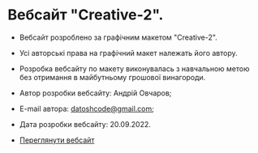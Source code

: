 # Вебсайт "Creative-2".
- Вебсайт розроблено за графічним макетом "Creative-2".
- Усі авторські права на графічний макет належать його автору.
- Розробка вебсайту по макету виконувалась з навчальною метою без
отримання в майбутньому грошової винагороди. 

- Автор розробки вебсайту: Андрій Овчаров;
- E-mail автора: datoshcode@gmail.com;
- Дата розробки вебсайту: 20.09.2022.
- [Переглянути вебсайт](https://datoshcode.github.io/presentation_creative_2)
